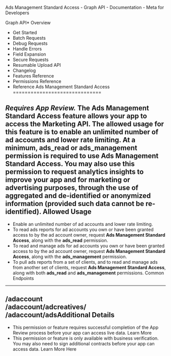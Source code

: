 
Ads Management Standard Access - Graph API - Documentation - Meta for Developers










Graph API* Overview
* Get Started
* Batch Requests
* Debug Requests
* Handle Errors
* Field Expansion
* Secure Requests
* Resumable Upload API
* Changelog
* Features Reference
* Permissions Reference
* Reference
Ads Management Standard Access
==============================


*Requires App Review.*  The **Ads Management Standard Access** feature allows your app to access the Marketing API. The allowed usage for this feature is to enable an unlimited number of ad accounts and lower rate limiting. At a minimum, ads\_read or ads\_management permission is required to use Ads Management Standard Access. You may also use this permission to request analytics insights to improve your app and for marketing or advertising purposes, through the use of aggregated and de-identified or anonymized information (provided such data cannot be re-identified). Allowed Usage
-------------


* Enable an unlimited number of ad accounts and lower rate limiting.
* To read ads reports for ad accounts you own or have been granted access to by the ad account owner, request **Ads Management Standard Access**, along with the **ads\_read** permission.
* To read and manage ads for ad accounts you own or have been granted access to by the ad account owner, request **Ads Management Standard Access**, along with the **ads\_management** permission.
* To pull ads reports from a set of clients, and to read and manage ads from another set of clients, request **Ads Management Standard Access**, along with both **ads\_read** and **ads\_management** permissions.
Common Endpoints
----------------


/adaccount  
/adaccount/adcreatives/  
/adaccount/adsAdditional Details
------------------


* This permission or feature requires successful completion of the App Review process before your app can access live data. Learn More
* This permission or feature is only available with business verification. You may also need to sign additional contracts before your app can access data. Learn More Here

































 
